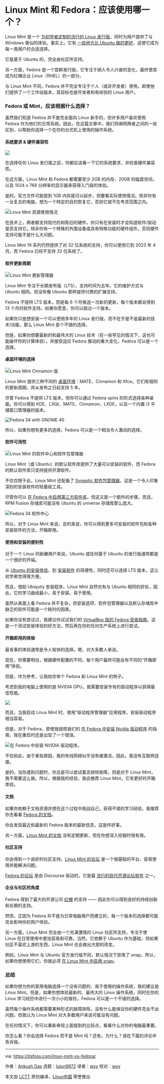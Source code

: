 [#]: subject: (Comparing Linux Mint and Fedora: Which One Should You Use?)
[#]: via: (https://itsfoss.com/linux-mint-vs-fedora/)
[#]: author: (Ankush Das https://itsfoss.com/author/ankush/)
[#]: collector: (lujun9972)
[#]: translator: (wxy)
[#]: reviewer: ( )
[#]: publisher: ( )
[#]: url: ( )

Linux Mint 和 Fedora：应该使用哪一个？
======

Linux Mint 是一个 [为初学者定制的流行的 Linux 发行版][1]，同时为用户提供了与 Windows 类似的体验。事实上，它有 [一些地方比 Ubuntu 做的更好][2]，这使它成为每一类用户的合适选择。

它是基于 Ubuntu 的，完全由社区所支持。

另一方面，Fedora 是一个尝鲜发行版，它专注于纳入令人兴奋的变化，最终使其成为红帽企业 Linux（RHEL）的一部分。

与 Linux Mint 不同，Fedora 并不完全专注于个人（或非开发者）使用。即使他们提供了一个工作站版本，其目标也是开发者和有经验的 Linux 用户。

### Fedora 或 Mint，应该根据什么选择？

虽然我们知道 Fedora 并不是完全面向 Linux 新手的，但许多用户喜欢使用 Fedora 作为他们的日常系统。因此，在这篇文章中，我们将阐明两者之间的一些区别，以帮助你选择一个在你的台式机上使用的操作系统。

#### 系统要求 & 硬件兼容性

![][3]

在选择任何 Linux 发行版之前，你都应该看一下它的系统要求，并检查硬件兼容性。

在这方面，Linux Mint 和 Fedora 都需要至少 2GB 的内存、20GB 的磁盘空间，以及 1024 x 768 分辨率的显示器来获得入门级的体验。

是的，官方文件可能提到 1GB 内存就可以起步，但要看实际使用情况。除非你有一台复古的电脑，想为一个特定的目的恢复它，否则它就不在考虑范围之内。

![Linux Mint 资源使用情况][4]

在技术上，两者都支持现代的和陈旧的硬件，你只有在安装时才会知道软件/驱动是否支持它。除非你有一个特殊的外围设备或具有特殊功能的硬件组件，否则硬件支持可能不是什么大问题。

Linux Mint 19 系列仍然提供了对 32 位系统的支持，你可以使用它到 2023 年 4 月。而 Fedora 已经不支持 32 位系统了。

#### 软件更新周期

![Linux Mint 更新管理器][5]

Linux Mint 专注于长期发布版（LTS），支持时间为五年。它的维护方式与 Ubuntu 相同。但没有像 Ubuntu 那样提供付费的扩展支持。

Fedora 不提供 LTS 版本，而是每 6 个月推送一次新的更新，每个版本都会得到 13 个月的软件支持。如果你愿意，你可以跳过一个版本。

如果你只是想安装一个可以使用多年的 Linux 发行版，而不在乎是不是最新的技术/功能，那么 Linux Mint 是个不错的选择。

但是，如果你想要最新的和最伟大的 Linux 技术（在一些罕见的情况下，这也可能破坏你的计算体验），并接受适应 Fedora 推动的重大变化，Fedora 可以是一个选择。

#### 桌面环境的选择

![Linux Mint Cinnamon 版][6]

Linux Mint 提供三种不同的 [桌面环境][7]：MATE、Cinnamon 和 Xfce。它们有相同的更新周期，并从发布之日起支持 5 年。

尽管 Fedora 不提供 LTS 版本，但你可以通过 Fedora spins 的形式选择各种桌面。你可以得到 KDE、LXQt、MATE、Cinnamon、LXDE，以及一个内置 i3 平铺窗口管理器的版本。

![Fedora 34 with GNOME 40][8]

所以，如果你想有更多的选择，Fedora 可以是一个相当令人激动的选择。

#### 软件可用性

![Linux Mint 的软件中心和软件包管理器][9]

Linux Mint（或 Ubuntu）的默认软件库提供了大量可以安装的软件，而 Fedora 的默认软件库只坚持提供开源软件。

不仅仅限于此，Linux Mint 还配备了 [Synaptic 软件包管理器][10]，这是一个令人印象深刻的安装软件的轻量级工具。

尽管你可以 [在 Fedora 中启用第三方软件库][11]，但这又是一个额外的步骤。而且，RPM Fusion 存储库可能没有 Ubuntu 的 universe 存储库那么庞大。

![Fedora 34 软件中心][12]

所以，对于 Linux Mint 来说，总的来说，你可以得到更多可安装的软件包和各种安装软件的方法，开箱即用。

#### 使用和安装的便利性

对于一个 Linux 的新嫩用户来说，Ubuntu 或任何基于 Ubuntu 的发行版通常都是一个很好的开端。

从 [Ubuntu 的安装体验][13]，到 [安装软件][14] 的简便性，同时还可以选择 LTS 版本，这让初学者觉得很方便。

而且，借助 Ubiquity 安装程序，Linux Mint 自然也有与 Ubuntu 相同的好处，因此，它的学习曲线最小，易于安装，易于使用。

虽然从表面上看 Fedora 并不复杂，但安装选项、软件包管理器以及默认存储库中缺乏的软件可能是一个耗时的因素。

如果你没有尝试过，我建议你试试我们的 [VirtualBox 版的 Fedora 安装指南][15]。这是一个测试安装体验的好方法，然后再在你的任何生产系统上进行尝试。

#### 开箱即用的体验

最省事的体验通常是令人愉快的选择。嗯，对大多数人来说。

现在，你需要明白，根据硬件配置的不同，每个用户最终可能会有不同的“开箱即用”体验。

但是，作为参考，让我给你举个 Fedora 和 Linux Mint 的例子。

考虑到我的电脑上使用的是 NVIDIA GPU，我需要安装专有的驱动程序以获得最佳性能。

![][16]

而且，当我启动 Linux Mint 时，使用“驱动程序管理器”应用程序，安装驱动程序相当容易。

但是，对于 Fedora，即使我按照我们的 [在 Fedora 中安装 Nvidia 驱动程序][17] 的指南，我在重启时还是出现了一个错误。

![在 Fedora 中安装 NVIDIA 驱动程序][18]。

不仅如此，由于某些原因，我的有线网络似乎没有被激活，因此，我没有互联网连接。

是的，当你遇到问题时，你总是可以尝试着去排除故障，但是对于 Linux Mint，我不需要这么做。所以，根据我的经验，我会推荐 Linux Mint，它有更好的开箱体验。

#### 文档

如果你依赖于文档资源并想在这个过程中挑战自己，获得不错的学习经验，我推荐你去看看 [Fedora 的文档][19]。

你会发现最近和最新的 Fedora 版本的最新信息，这是件好事。

另一方面，[Linux Mint 的文档][20] 没有定期更新，但在你想深入挖掘时很有用。

#### 社区支持

你会得到一个良好的社区支持。[Linux Mint 的论坛][21] 是一个很基础的平台，容易使用并能解决问题。

[Fedora 的论坛][22] 是由 Discourse 驱动的，它是最 [流行的现代开源论坛软件][23] 之一。

#### 企业与社区的角度

Fedora 得到了最大的开源公司 [红帽][24] 的支持 —— 因此你可以得到良好的持续创新和长期的支持。

然而，正因为 Fedora 并不是为日常电脑用户而建立的，每一个版本的选择都可能完全影响你的用户体验。

另一方面，Linux Mint 完全由一个充满激情的 Linux 社区所支持，专注于使 Linux 在日常使用中更加容易和可靠。当然，它依赖于 Ubuntu 作为基础，但如果社区不喜欢上游的东西，Linux Mint 也会做出大胆的改变。

例如，Linux Mint 与 Ubuntu 官方发行版不同，默认情况下禁用了 snap。所以，如果你想使用它们，你就必须 [在 Linux Mint 中启用 snap][25]。

### 总结

如果你想为你的家用电脑选择一个没有问题的、易于使用的操作系统，我的建议是 Linux Mint。但是，如果你想体验最新的、最伟大的 Linux 操作系统，同时在你的 Linux 学习经历中进行一次小小的冒险，Fedora 可以是一个不错的选择。

虽然每个操作系统都需要某种形式的故障排除，没有什么能保证你的硬件完全不出问题，但我认为 Linux Mint 对大多数用户来说可能没有问题。

在任何情况下，你可以重新审视上面提到的比较点，看看什么对你的电脑最重要。

你怎么看？你会选择 Fedora 而不是 Mint 吗？还有，为什么？请在下面的评论中告诉我。

--------------------------------------------------------------------------------

via: https://itsfoss.com/linux-mint-vs-fedora/

作者：[Ankush Das][a]
选题：[lujun9972][b]
译者：[wxy](https://github.com/wxy)
校对：[wxy](https://github.com/wxy)

本文由 [LCTT](https://github.com/LCTT/TranslateProject) 原创编译，[Linux中国](https://linux.cn/) 荣誉推出

[a]: https://itsfoss.com/author/ankush/
[b]: https://github.com/lujun9972
[1]: https://itsfoss.com/best-linux-beginners/
[2]: https://itsfoss.com/linux-mint-vs-ubuntu/
[3]: https://i2.wp.com/itsfoss.com/wp-content/uploads/2021/05/fedora-34-about.png?resize=1020%2C709&ssl=1
[4]: https://i0.wp.com/itsfoss.com/wp-content/uploads/2021/05/linux-mint-resources.png?resize=800%2C293&ssl=1
[5]: https://i0.wp.com/itsfoss.com/wp-content/uploads/2021/05/linux-mint-update-manager.png?resize=819%2C612&ssl=1
[6]: https://i2.wp.com/itsfoss.com/wp-content/uploads/2021/05/linux-mint-cinnamon-desktop.png?resize=800%2C450&ssl=1
[7]: https://itsfoss.com/best-linux-desktop-environments/
[8]: https://i0.wp.com/itsfoss.com/wp-content/uploads/2021/05/fedora-34-desktop.png?resize=800%2C478&ssl=1
[9]: https://i0.wp.com/itsfoss.com/wp-content/uploads/2021/05/linux-mint-software-sources.png?resize=800%2C385&ssl=1
[10]: https://itsfoss.com/synaptic-package-manager/
[11]: https://itsfoss.com/fedora-third-party-repos/
[12]: https://i1.wp.com/itsfoss.com/wp-content/uploads/2021/05/fedora-34-software.png?resize=1055%2C691&ssl=1
[13]: https://itsfoss.com/install-ubuntu/
[14]: https://itsfoss.com/remove-install-software-ubuntu/
[15]: https://itsfoss.com/install-fedora-in-virtualbox/
[16]: https://i0.wp.com/itsfoss.com/wp-content/uploads/2021/03/linux-mint-driver-manager.jpg?resize=800%2C548&ssl=1
[17]: https://itsfoss.com/install-nvidia-drivers-fedora/
[18]: https://i2.wp.com/itsfoss.com/wp-content/uploads/2021/05/fedora-nvidia-driver-installation.png?resize=706%2C516&ssl=1
[19]: https://docs.fedoraproject.org/en-US/docs/
[20]: https://linuxmint.com/documentation.php
[21]: https://forums.linuxmint.com
[22]: https://ask.fedoraproject.org
[23]: https://itsfoss.com/open-source-forum-software/
[24]: https://www.redhat.com/en
[25]: https://itsfoss.com/enable-snap-support-linux-mint/
